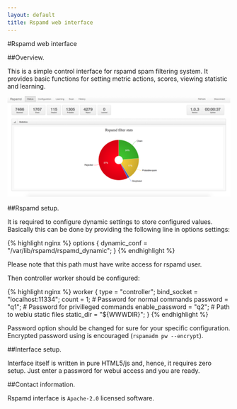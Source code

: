 ```yaml
---
layout: default
title: Rspamd web interface
---
```


#Rspamd web interface

##Overview.

This is a simple control interface for rspamd spam filtering system.
It provides basic functions for setting metric actions, scores,
viewing statistic and learning.

<img src="/img/webui.png" class="img-responsive" alt="Webui screenshot"> 

##Rspamd setup.

It is required to configure dynamic settings to store configured values.
Basically this can be done by providing the following line in options settings:

{% highlight nginx %}
options {
 dynamic_conf = "/var/lib/rspamd/rspamd_dynamic";
}
{% endhighlight %}

Please note that this path must have write access for rspamd user.

Then controller worker should be configured:

{% highlight nginx %}
worker {
	type = "controller";
	bind_socket = "localhost:11334";
	count = 1;
	# Password for normal commands
	password = "q1";
	# Password for privilleged commands
	enable_password = "q2";
	# Path to webiu static files
	static_dir = "${WWWDIR}";
}
{% endhighlight %}

Password option should be changed for sure for your specific configuration. Encrypted password using is encouraged (`rspamadm pw --encrypt`).

##Interface setup.

Interface itself is written in pure HTML5/js and, hence, it requires zero setup.
Just enter a password for webui access and you are ready.

##Contact information.

Rspamd interface is `Apache-2.0` licensed software.
